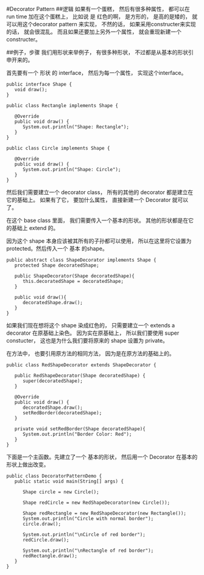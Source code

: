 #Decorator Pattern
##逻辑
如果有一个蛋糕， 然后有很多种属性， 都可以在 run time 加在这个蛋糕上， 比如说 是 红色的啊， 是方形的， 是高的是矮的， 就可以用这个decorator pattern 来实现， 不然的话， 如果采用constructer来实现的话， 就会很混乱。 而且如果还要加上另外一个属性， 就会重现新建一个 constructer。

##例子，步骤
我们用形状来举例子， 有很多种形状， 不过都是从基本的形状引申开来的。

首先要有一个 形状 的 interface， 然后为每一个属性， 实现这个interface。

```
public interface Shape {
   void draw();
}

public class Rectangle implements Shape {

   @Override
   public void draw() {
      System.out.println("Shape: Rectangle");
   }
}

public class Circle implements Shape {

   @Override
   public void draw() {
      System.out.println("Shape: Circle");
   }
}

```

然后我们需要建立一个 decorator class， 所有的其他的 decorator 都是建立在它的基础上。 如果有了它， 要加什么属性， 直接新建一个 Decorator 就可以了。

在这个 base class 里面， 我们需要传入一个基本的形状。 其他的形状都是在它的基础上 extend 的。

因为这个 shape 本身应该被其所有的子孙都可以使用， 所以在这里将它设置为 protected。然后传入一个 基本 的shape。

```
public abstract class ShapeDecorator implements Shape {
   protected Shape decoratedShape;

   public ShapeDecorator(Shape decoratedShape){
      this.decoratedShape = decoratedShape;
   }

   public void draw(){
      decoratedShape.draw();
   }	
}
```

如果我们现在想将这个 shape 染成红色的， 只需要建立一个 extends a decorator 在原基础上染色。 因为实在原基础上， 所以我们要使用 super constucter， 这也是为什么我们要将原来的 shape 设置为 private。

在方法中， 也要引用原方法的相同方法， 因为是在原方法的基础上的。

```
public class RedShapeDecorator extends ShapeDecorator {

   public RedShapeDecorator(Shape decoratedShape) {
      super(decoratedShape);		
   }

   @Override
   public void draw() {
      decoratedShape.draw();	       
      setRedBorder(decoratedShape);
   }

   private void setRedBorder(Shape decoratedShape){
      System.out.println("Border Color: Red");
   }
}
``` 

下面是一个主函数。先建立了一个 基本的形状， 然后用一个 Decorator 在基本的形状上做出改变。


```
public class DecoratorPatternDemo {
   public static void main(String[] args) {

      Shape circle = new Circle();

      Shape redCircle = new RedShapeDecorator(new Circle());

      Shape redRectangle = new RedShapeDecorator(new Rectangle());
      System.out.println("Circle with normal border");
      circle.draw();

      System.out.println("\nCircle of red border");
      redCircle.draw();

      System.out.println("\nRectangle of red border");
      redRectangle.draw();
   }
}
```